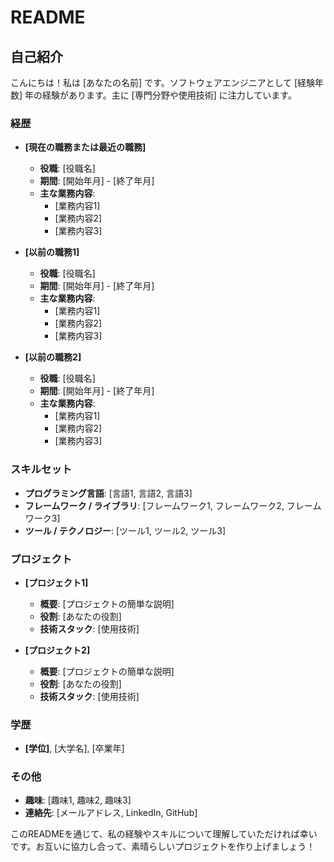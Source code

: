 # README

## 自己紹介

こんにちは！私は [あなたの名前] です。ソフトウェアエンジニアとして [経験年数] 年の経験があります。主に [専門分野や使用技術] に注力しています。

### 経歴

- **[現在の職務または最近の職務]**
  - **役職**: [役職名]
  - **期間**: [開始年月] - [終了年月]
  - **主な業務内容**:
    - [業務内容1]
    - [業務内容2]
    - [業務内容3]

- **[以前の職務1]**
  - **役職**: [役職名]
  - **期間**: [開始年月] - [終了年月]
  - **主な業務内容**:
    - [業務内容1]
    - [業務内容2]
    - [業務内容3]

- **[以前の職務2]**
  - **役職**: [役職名]
  - **期間**: [開始年月] - [終了年月]
  - **主な業務内容**:
    - [業務内容1]
    - [業務内容2]
    - [業務内容3]

### スキルセット

- **プログラミング言語**: [言語1, 言語2, 言語3]
- **フレームワーク / ライブラリ**: [フレームワーク1, フレームワーク2, フレームワーク3]
- **ツール / テクノロジー**: [ツール1, ツール2, ツール3]

### プロジェクト

- **[プロジェクト1]**
  - **概要**: [プロジェクトの簡単な説明]
  - **役割**: [あなたの役割]
  - **技術スタック**: [使用技術]

- **[プロジェクト2]**
  - **概要**: [プロジェクトの簡単な説明]
  - **役割**: [あなたの役割]
  - **技術スタック**: [使用技術]

### 学歴

- **[学位]**, [大学名], [卒業年]

### その他

- **趣味**: [趣味1, 趣味2, 趣味3]
- **連絡先**: [メールアドレス, LinkedIn, GitHub]

このREADMEを通じて、私の経験やスキルについて理解していただければ幸いです。お互いに協力し合って、素晴らしいプロジェクトを作り上げましょう！
